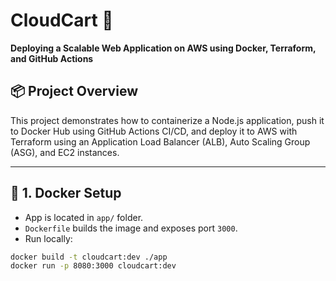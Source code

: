# CloudCart 🚀  
**Deploying a Scalable Web Application on AWS using Docker, Terraform, and GitHub Actions**

## 📦 Project Overview
This project demonstrates how to containerize a Node.js application, push it to Docker Hub using GitHub Actions CI/CD, and deploy it to AWS with Terraform using an Application Load Balancer (ALB), Auto Scaling Group (ASG), and EC2 instances.

---

## 🐳 1. Docker Setup
- App is located in `app/` folder.
- `Dockerfile` builds the image and exposes port `3000`.
- Run locally:
```bash
docker build -t cloudcart:dev ./app
docker run -p 8080:3000 cloudcart:dev
